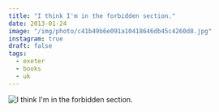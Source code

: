 ```yaml
---
title: "I think I'm in the forbidden section."
date: 2013-01-24
image: "/img/photo/c41b49b6e091a10418646db45c4260d8.jpg"
instagram: true
draft: false
tags:
  - exeter
  - books
  - uk
---
```


![I think I'm in the forbidden section.](/img/photo/c41b49b6e091a10418646db45c4260d8.jpg)
